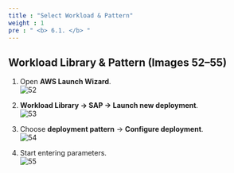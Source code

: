 ```yaml
---
title : "Select Workload & Pattern"
weight : 1
pre : " <b> 6.1. </b> "
---
```


## Workload Library & Pattern (Images 52–55)

1) Open **AWS Launch Wizard**.  
![52](/images/erp/52.png)

2) **Workload Library → SAP → Launch new deployment**.  
![53](/images/erp/53.png)

3) Choose **deployment pattern** → **Configure deployment**.  
![54](/images/erp/54.png)

4) Start entering parameters.  
![55](/images/erp/55.png)
